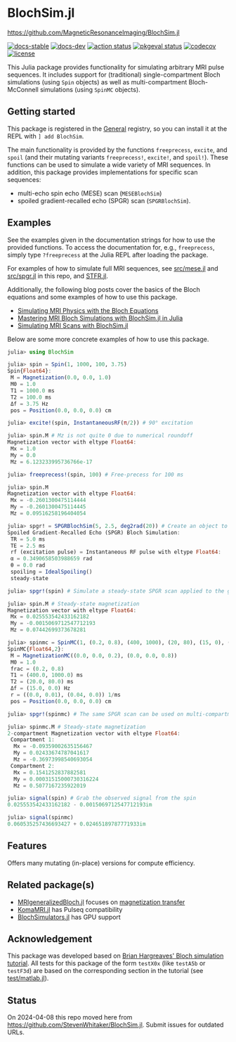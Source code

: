 # BlochSim.jl

https://github.com/MagneticResonanceImaging/BlochSim.jl

[![docs-stable][docs-stable-img]][docs-stable-url]
[![docs-dev][docs-dev-img]][docs-dev-url]
[![action status][action-img]][action-url]
[![pkgeval status][pkgeval-img]][pkgeval-url]
[![codecov][codecov-img]][codecov-url]
[![license][license-img]][license-url]

This Julia package provides functionality
for simulating arbitrary MRI pulse sequences.
It includes support for (traditional) single-compartment Bloch simulations
(using `Spin` objects) as well as multi-compartment Bloch-McConnell simulations
(using `SpinMC` objects).

## Getting started
This package is registered in the
[General](https://github.com/JuliaRegistries/General) registry, so you can
install it at the REPL with `] add BlochSim`.

The main functionality is provided by the functions
`freeprecess`, `excite`, and `spoil`
(and their mutating variants `freeprecess!`, `excite!`, and `spoil!`).
These functions can be used to simulate a wide variety of MRI sequences.
In addition, this package provides implementations
for specific scan sequences:

- multi-echo spin echo (MESE) scan (`MESEBlochSim`)
- spoiled gradient-recalled echo (SPGR) scan (`SPGRBlochSim`).

## Examples
See the examples given in the documentation strings for how to use the provided
functions. To access the documentation for, e.g., `freeprecess`, simply type
`?freeprecess` at the Julia REPL after loading the package.

For examples of how to simulate full MRI sequences, see
[src/mese.jl](src/mese.jl) and [src/spgr.jl](src/spgr.jl) in this repo,
and [STFR.jl](https://github.com/StevenWhitaker/STFR.jl).

Additionally,
the following blog posts
cover the basics of the Bloch equations
and some examples of how to use this package.
- [Simulating MRI Physics with the Bloch Equations](https://blog.glcs.io/simulating-mri-physics-with-the-bloch-equations)
- [Mastering MRI Bloch Simulations with BlochSim.jl in Julia](https://blog.glcs.io/mastering-mri-bloch-simulations-with-blochsimjl-in-julia)
- [Simulating MRI Scans with BlochSim.jl](https://blog.glcs.io/simulating-mri-scans-with-blochsimjl)

Below are some more concrete examples of how to use this package.

```julia
julia> using BlochSim

julia> spin = Spin(1, 1000, 100, 3.75)
Spin{Float64}:
 M = Magnetization(0.0, 0.0, 1.0)
 M0 = 1.0
 T1 = 1000.0 ms
 T2 = 100.0 ms
 Δf = 3.75 Hz
 pos = Position(0.0, 0.0, 0.0) cm

julia> excite!(spin, InstantaneousRF(π/2)) # 90° excitation

julia> spin.M # Mz is not quite 0 due to numerical roundoff
Magnetization vector with eltype Float64:
 Mx = 1.0
 My = 0.0
 Mz = 6.123233995736766e-17

julia> freeprecess!(spin, 100) # Free-precess for 100 ms

julia> spin.M
Magnetization vector with eltype Float64:
 Mx = -0.2601300475114444
 My = -0.2601300475114445
 Mz = 0.09516258196404054

julia> spgr! = SPGRBlochSim(5, 2.5, deg2rad(20)) # Create an object to simulate an SPGR scan
Spoiled Gradient-Recalled Echo (SPGR) Bloch Simulation:
 TR = 5.0 ms
 TE = 2.5 ms
 rf (excitation pulse) = Instantaneous RF pulse with eltype Float64:
 α = 0.3490658503988659 rad
 θ = 0.0 rad
 spoiling = IdealSpoiling()
 steady-state

julia> spgr!(spin) # Simulate a steady-state SPGR scan applied to the given spin

julia> spin.M # Steady-state magnetization
Magnetization vector with eltype Float64:
 Mx = 0.025553542433162182
 My = -0.0015069712547712193
 Mz = 0.07442699373678281

julia> spinmc = SpinMC(1, (0.2, 0.8), (400, 1000), (20, 80), (15, 0), (100, 25))
SpinMC{Float64,2}:
 M = MagnetizationMC((0.0, 0.0, 0.2), (0.0, 0.0, 0.8))
 M0 = 1.0
 frac = (0.2, 0.8)
 T1 = (400.0, 1000.0) ms
 T2 = (20.0, 80.0) ms
 Δf = (15.0, 0.0) Hz
 r = ((0.0, 0.01), (0.04, 0.0)) 1/ms
 pos = Position(0.0, 0.0, 0.0) cm

julia> spgr!(spinmc) # The same SPGR scan can be used on multi-compartment spins

julia> spinmc.M # Steady-state magnetization
2-compartment Magnetization vector with eltype Float64:
 Compartment 1:
  Mx = -0.09359002635156467
  My = 0.02433674787041617
  Mz = -0.36973998540693054
 Compartment 2:
  Mx = 0.1541252837882581
  My = 0.00031515000730316224
  Mz = 0.5077167235922019

julia> signal(spin) # Grab the observed signal from the spin
0.025553542433162182 - 0.0015069712547712193im

julia> signal(spinmc)
0.060535257436693427 + 0.02465189787771933im
```

## Features

Offers many mutating (in-place) versions for compute efficiency.

## Related package(s)

* [MRIgeneralizedBloch.jl](https://github.com/JakobAsslaender/MRIgeneralizedBloch.jl)
  focuses on [magnetization transfer](https://doi.org/10.1002/mrm.29071)
* [KomaMRI.jl](https://github.com/JuliaHealth/KomaMRI.jl)
  has Pulseq compatibility
* [BlochSimulators.jl](https://github.com/oscarvanderheide/BlochSimulators.jl)
  has GPU support


## Acknowledgement
This package was developed based on
[Brian Hargreaves' Bloch simulation tutorial](http://mrsrl.stanford.edu/~brian/bloch/).
All tests for this package of the form `testX0x` (like `testA5b` or `testF3d`)
are based on the corresponding section in the tutorial (see
[test/matlab.jl](test/matlab.jl)).


## Status

On 2024-04-08 this repo moved here from
https://github.com/StevenWhitaker/BlochSim.jl.
Submit issues for outdated URLs.


<!-- URLs -->
[action-img]: https://github.com/MagneticResonanceImaging/BlochSim.jl/actions/workflows/ci.yml/badge.svg
[action-url]: https://github.com/MagneticResonanceImaging/BlochSim.jl/actions
[pkgeval-img]: https://juliaci.github.io/NanosoldierReports/pkgeval_badges/B/BlochSim.svg
[pkgeval-url]: https://juliaci.github.io/NanosoldierReports/pkgeval_badges/B/BlochSim.html
[codecov-img]: https://codecov.io/gh/MagneticResonanceImaging/BlochSim.jl/branch/main/graph/badge.svg?token=tduieBgema
[codecov-url]: https://codecov.io/gh/MagneticResonanceImaging/BlochSim.jl
[docs-stable-img]: https://img.shields.io/badge/docs-stable-blue.svg
[docs-stable-url]: https://MagneticResonanceImaging.github.io/BlochSim.jl/stable
[docs-dev-img]: https://img.shields.io/badge/docs-dev-blue.svg
[docs-dev-url]: https://MagneticResonanceImaging.github.io/BlochSim.jl/dev
[license-img]: http://img.shields.io/badge/license-MIT-brightgreen.svg?style=flat
[license-url]: LICENSE

